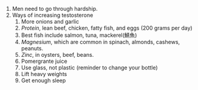 1. Men need to go through hardship.
2. Ways of increasing testosterone
	1. More onions and garlic
	2. *Protein*, lean beef, chicken, fatty fish, and eggs (200 grams per day)
	3. Best fish include salmon, tuna, mackerel(鯖魚)
	4. *Magnesium*, which are common in spinach, almonds, cashews, peanuts.
	5. *Zinc*, in oysters, beef, beans.
	6. Pomergrante juice
	7. Use glass, not plastic (reminder to change your bottle)
	8. Lift heavy weights
	9. Get enough sleep
